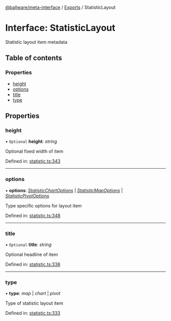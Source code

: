 [@ballware/meta-interface](../README.md) / [Exports](../modules.md) / StatisticLayout

# Interface: StatisticLayout

Statistic layout item metadata

## Table of contents

### Properties

- [height](statisticlayout.md#height)
- [options](statisticlayout.md#options)
- [title](statisticlayout.md#title)
- [type](statisticlayout.md#type)

## Properties

### height

• `Optional` **height**: *string*

Optional fixed width of item

Defined in: [statistic.ts:343](https://github.com/ballware/ballware-client/blob/e25f4ba/packages/meta-interface/src/statistic.ts#L343)

___

### options

• **options**: [*StatisticChartOptions*](statisticchartoptions.md) \| [*StatisticMapOptions*](statisticmapoptions.md) \| [*StatisticPivotOptions*](statisticpivotoptions.md)

Type specific options for layout item

Defined in: [statistic.ts:348](https://github.com/ballware/ballware-client/blob/e25f4ba/packages/meta-interface/src/statistic.ts#L348)

___

### title

• `Optional` **title**: *string*

Optional headline of item

Defined in: [statistic.ts:338](https://github.com/ballware/ballware-client/blob/e25f4ba/packages/meta-interface/src/statistic.ts#L338)

___

### type

• **type**: *map* \| *chart* \| *pivot*

Type of statistic layout item

Defined in: [statistic.ts:333](https://github.com/ballware/ballware-client/blob/e25f4ba/packages/meta-interface/src/statistic.ts#L333)
